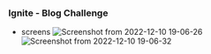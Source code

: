 ### Ignite - Blog Challenge

- screens
![Screenshot from 2022-12-10 19-06-26](https://user-images.githubusercontent.com/45896324/206877073-01f241da-0060-4a97-8143-ee8d2dfa595a.png)
![Screenshot from 2022-12-10 19-06-32](https://user-images.githubusercontent.com/45896324/206877075-cb936a20-e40b-4c35-b661-6df91d6095c2.png)
